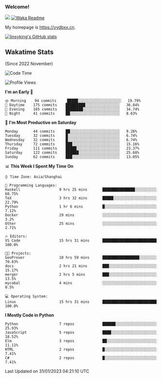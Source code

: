 ### Welcome!

![](https://visitor-badge.glitch.me/badge?page_id=linsyking.linsyking)
[![Waka Readme](https://github.com/linsyking/linsyking/actions/workflows/waka-readme.yml/badge.svg)](https://github.com/linsyking/linsyking/actions/workflows/waka-readme.yml)

My homepage is <https://yydbxx.cn>.

[![linsyking's GitHub stats](https://github-readme-stats.vercel.app/api?username=linsyking&show_icons=true&theme=onedark)](https://github.com/anuraghazra/github-readme-stats)

## Wakatime Stats

(Since 2022 November)

<!--START_SECTION:waka-->
![Code Time](http://img.shields.io/badge/Code%20Time-137%20hrs%203%20mins-blue)

![Profile Views](http://img.shields.io/badge/Profile%20Views-0-blue)

**I'm an Early 🐤** 

```text
🌞 Morning    94 commits     █████░░░░░░░░░░░░░░░░░░░░   19.79% 
🌆 Daytime    175 commits    █████████░░░░░░░░░░░░░░░░   36.84% 
🌃 Evening    165 commits    ████████░░░░░░░░░░░░░░░░░   34.74% 
🌙 Night      41 commits     ██░░░░░░░░░░░░░░░░░░░░░░░   8.63%

```
📅 **I'm Most Productive on Saturday** 

```text
Monday       44 commits     ██░░░░░░░░░░░░░░░░░░░░░░░   9.26% 
Tuesday      32 commits     █░░░░░░░░░░░░░░░░░░░░░░░░   6.74% 
Wednesday    32 commits     █░░░░░░░░░░░░░░░░░░░░░░░░   6.74% 
Thursday     72 commits     ███░░░░░░░░░░░░░░░░░░░░░░   15.16% 
Friday       111 commits    █████░░░░░░░░░░░░░░░░░░░░   23.37% 
Saturday     122 commits    ██████░░░░░░░░░░░░░░░░░░░   25.68% 
Sunday       62 commits     ███░░░░░░░░░░░░░░░░░░░░░░   13.05%

```


📊 **This Week I Spent My Time On** 

```text
⌚︎ Time Zone: Asia/Shanghai

💬 Programming Languages: 
Haskell                  9 hrs 25 mins       ███████████████░░░░░░░░░░   60.75% 
TeX                      3 hrs 32 mins       █████░░░░░░░░░░░░░░░░░░░░   22.79% 
Python                   1 hr 6 mins         █░░░░░░░░░░░░░░░░░░░░░░░░   7.12% 
Docker                   29 mins             ░░░░░░░░░░░░░░░░░░░░░░░░░   3.2% 
Other                    25 mins             ░░░░░░░░░░░░░░░░░░░░░░░░░   2.71%

🔥 Editors: 
VS Code                  15 hrs 31 mins      █████████████████████████   100.0%

🐱‍💻 Projects: 
GeoProver                10 hrs 59 mins      █████████████████░░░░░░░░   70.83% 
docs                     2 hrs 21 mins       ███░░░░░░░░░░░░░░░░░░░░░░   15.17% 
merger                   2 hrs 5 mins        ███░░░░░░░░░░░░░░░░░░░░░░   13.5% 
mycabal                  4 mins              ░░░░░░░░░░░░░░░░░░░░░░░░░   0.5%

💻 Operating System: 
Linux                    15 hrs 31 mins      █████████████████████████   100.0%

```

**I Mostly Code in Python** 

```text
Python                   7 repos             ██████░░░░░░░░░░░░░░░░░░░   25.93% 
JavaScript               5 repos             ████░░░░░░░░░░░░░░░░░░░░░   18.52% 
Elm                      3 repos             ██░░░░░░░░░░░░░░░░░░░░░░░   11.11% 
HTML                     2 repos             █░░░░░░░░░░░░░░░░░░░░░░░░   7.41% 
C#                       2 repos             █░░░░░░░░░░░░░░░░░░░░░░░░   7.41%

```



 Last Updated on 31/01/2023 04:21:10 UTC
<!--END_SECTION:waka-->
